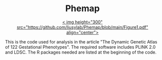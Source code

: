 <p align="center">
  <h1 align="center">Phemap</h1>
</p >
<p align="center">
  <a href=" ">
    < img height="300" src="https://github.com/liusylab/Phemap/blob/main/Figure1.pdf" align="center">
  </a >
</p >
This is the code used for analysis in the article "The Dynamic Genetic Atlas of 122 Gestational Phenotypes". 
The required software includes PLINK 2.0 and LDSC. The R packages needed are listed at the beginning of the code.
